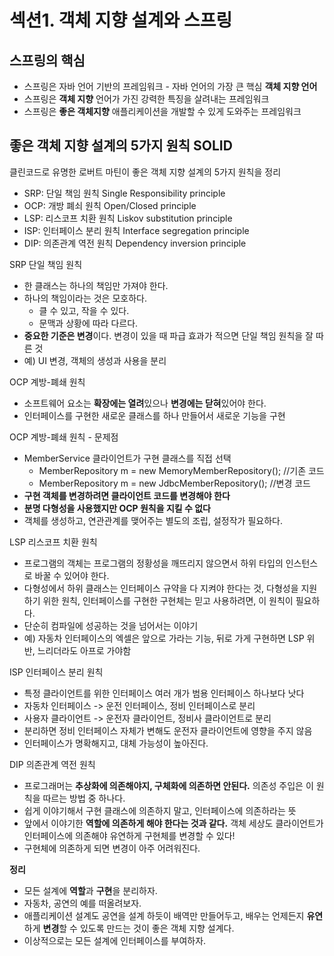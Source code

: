 # 섹션1. 객체 지향 설계와 스프링

## 스프링의 핵심
- 스프링은 자바 언어 기반의 프레임워크 - 자바 언어의 가장 큰 핵심 **객체 지향 언어**
- 스프링은 **객체 지향** 언어가 가진 강력한 특징을 살려내는 프레임워크
- 스프링은 **좋은 객체지향** 애플리케이션을 개발할 수 있게 도와주는 프레임워크

## 좋은 객체 지향 설계의 5가지 원칙 SOLID
클린코드로 유명한 로버트 마틴이 좋은 객체 지향 설계의 5가지 원칙을 정리
- SRP: 단일 책임 원칙 Single Responsibility principle
- OCP: 개방 폐쇠 원칙 Open/Closed principle
- LSP: 리스코프 치환 원칙 Liskov substitution principle
- ISP: 인터페이스 분리 원칙 Interface segregation principle
- DIP: 의존관계 역전 원칙 Dependency inversion principle

SRP 단일 책임 원칙

  - 한 클래스는 하나의 책임만 가져야 한다.
  - 하나의 책임이라는 것은 모호하다.
    - 클 수 있고, 작을 수 있다.
    - 문맥과 상황에 따라 다르다.
  - **중요한 기준은 변경**이다. 변경이 있을 때 파급 효과가 적으면 단일 책임 원칙을 잘 따른 것
  - 예) UI 변경, 객체의 생성과 사용을 분리

OCP 계방-폐쇄 원칙

  - 소프트웨어 요소는 **확장에는 열려**있으나 **변경에는 닫혀**있어야 한다.
  - 인터페이스를 구현한 새로운 클래스를 하나 만들어서 새로운 기능을 구현

OCP 계방-폐쇄 원칙 - 문제점

  - MemberService 클라이언트가 구현 클래스를 직접 선택
    - MemberRepository m = new MemoryMemberRepository(); //기존 코드
    - MemberRepository m = new JdbcMemberRepository(); //변경 코드
  - **구현 객체를 변경하려면 클라이언트 코드를 변경해야 한다**
  - **분명 다형성을 사용했지만 OCP 원칙을 지킬 수 없다**
  - 객체를 생성하고, 연관관계를 맺어주는 별도의 조립, 설정작가 필요하다.

LSP 리스코프 치환 원칙

  - 프로그램의 객체는 프로그램의 정황성을 깨뜨리지 않으면서 하위 타입의 인스턴스로 바꿀 수 있어야 한다.
  - 다형성에서 하위 클래스는 인터페이스 규약을 다 지켜야 한다는 것, 다형성을 지원하기 위한 원칙, 인터페이스를 구현한 구현체는 믿고 사용하려면, 이 원칙이 필요하다.
  - 단순히 컴파일에 성공하는 것을 넘어서는 이야기
  - 예) 자동차 인터페이스의 엑셀은 앞으로 가라는 기능, 뒤로 가게 구현하면 LSP 위반, 느리더라도 아프로 가야함

ISP 인터페이스 분리 원칙

  - 특정 클라이언트를 위한 인터페이스 여러 개가 범용 인터페이스 하나보다 낫다
  - 자동차 인터페이스 -> 운전 인터페이스, 정비 인터페이스로 분리
  - 사용자 클라이언트 -> 운전자 클라이언트, 정비사 클라이언트로 분리
  - 분리하면 정비 인터페이스 자체가 변해도 운전자 클라이언트에 영향을 주지 않음
  - 인터페이스가 명확해지고, 대체 가능성이 높아진다.

DIP 의존관계 역전 원칙

  - 프로그래머는 **추상화에 의존해야지, 구체화에 의존하면 안된다.** 의존성 주입은 이 원칙을 따르는 방법 중 하나다.
  - 쉽게 이야기해서 구현 클래스에 의존하지 말고, 인터페이스에 의존하라는 뜻
  - 앞에서 이야기한 **역할에 의존하게 해야 한다는 것과 같다.** 객체 세상도 클라이언트가 인터페이스에 의존해야 유연하게 구현체를 변경할 수 있다!
  - 구현체에 의존하게 되면 변경이 아주 어려워진다.

**정리**

  - 모든 설계에 **역할**과 **구현**을 분리하자.
  - 자동차, 공연의 예를 떠올려보자.
  - 애플리케이션 설계도 공연을 설계 하듯이 배역만 만들어두고, 배우는 언제든지 **유연**하게 **변경**할 수 있도록 만드는 것이 좋은 객체 지향 설계다.
  - 이상적으로는 모든 설계에 인터페이스를 부여하자.
